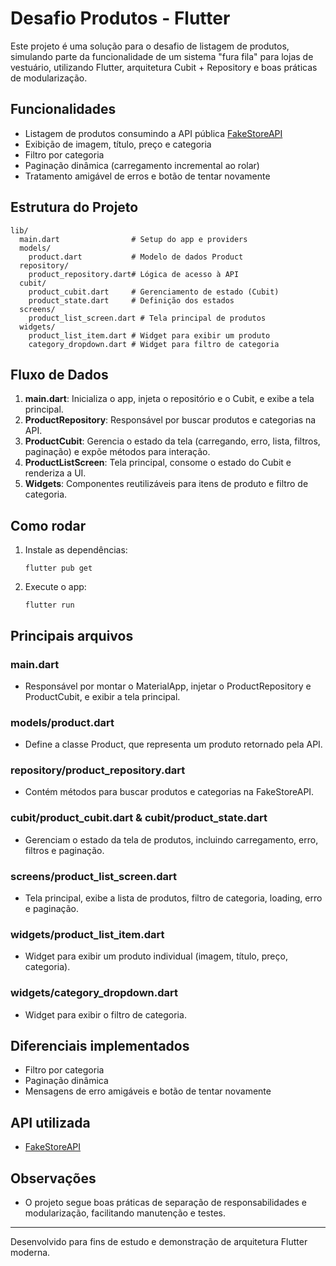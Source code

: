 # Desafio Produtos - Flutter

Este projeto é uma solução para o desafio de listagem de produtos, simulando parte da funcionalidade de um sistema "fura fila" para lojas de vestuário, utilizando Flutter, arquitetura Cubit + Repository e boas práticas de modularização.

## Funcionalidades
- Listagem de produtos consumindo a API pública [FakeStoreAPI](https://fakestoreapi.com/products)
- Exibição de imagem, título, preço e categoria
- Filtro por categoria
- Paginação dinâmica (carregamento incremental ao rolar)
- Tratamento amigável de erros e botão de tentar novamente

## Estrutura do Projeto

```
lib/
  main.dart                # Setup do app e providers
  models/
    product.dart           # Modelo de dados Product
  repository/
    product_repository.dart# Lógica de acesso à API
  cubit/
    product_cubit.dart     # Gerenciamento de estado (Cubit)
    product_state.dart     # Definição dos estados
  screens/
    product_list_screen.dart # Tela principal de produtos
  widgets/
    product_list_item.dart # Widget para exibir um produto
    category_dropdown.dart # Widget para filtro de categoria
```

## Fluxo de Dados
1. **main.dart**: Inicializa o app, injeta o repositório e o Cubit, e exibe a tela principal.
2. **ProductRepository**: Responsável por buscar produtos e categorias na API.
3. **ProductCubit**: Gerencia o estado da tela (carregando, erro, lista, filtros, paginação) e expõe métodos para interação.
4. **ProductListScreen**: Tela principal, consome o estado do Cubit e renderiza a UI.
5. **Widgets**: Componentes reutilizáveis para itens de produto e filtro de categoria.

## Como rodar
1. Instale as dependências:
   ```
   flutter pub get
   ```
2. Execute o app:
   ```
   flutter run
   ```

## Principais arquivos

### main.dart
- Responsável por montar o MaterialApp, injetar o ProductRepository e ProductCubit, e exibir a tela principal.

### models/product.dart
- Define a classe Product, que representa um produto retornado pela API.

### repository/product_repository.dart
- Contém métodos para buscar produtos e categorias na FakeStoreAPI.

### cubit/product_cubit.dart & cubit/product_state.dart
- Gerenciam o estado da tela de produtos, incluindo carregamento, erro, filtros e paginação.

### screens/product_list_screen.dart
- Tela principal, exibe a lista de produtos, filtro de categoria, loading, erro e paginação.

### widgets/product_list_item.dart
- Widget para exibir um produto individual (imagem, título, preço, categoria).

### widgets/category_dropdown.dart
- Widget para exibir o filtro de categoria.

## Diferenciais implementados
- Filtro por categoria
- Paginação dinâmica
- Mensagens de erro amigáveis e botão de tentar novamente

## API utilizada
- [FakeStoreAPI](https://fakestoreapi.com/products)

## Observações
- O projeto segue boas práticas de separação de responsabilidades e modularização, facilitando manutenção e testes.

---

Desenvolvido para fins de estudo e demonstração de arquitetura Flutter moderna.
